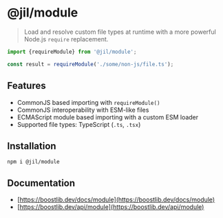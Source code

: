 # @jil/module

> Load and resolve custom file types at runtime with a more powerful Node.js `require` replacement.

```ts
import {requireModule} from '@jil/module';

const result = requireModule('./some/non-js/file.ts');
```

## Features

- CommonJS based importing with `requireModule()`
- CommonJS interoperability with ESM-like files
- ECMAScript module based importing with a custom ESM loader
- Supported file types: TypeScript (`.ts`, `.tsx`)

## Installation

```
npm i @jil/module
```

## Documentation

- [https://boostlib.dev/docs/module](https://boostlib.dev/docs/module)
- [https://boostlib.dev/api/module](https://boostlib.dev/api/module)
